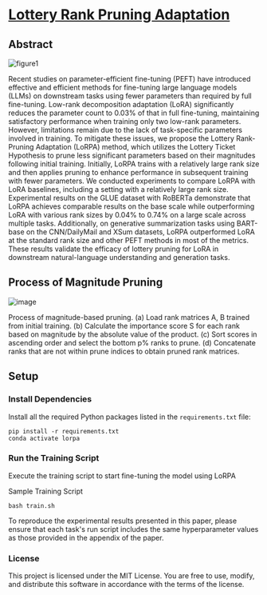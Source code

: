 # [Lottery Rank Pruning Adaptation](https://www.mdpi.com/2227-7390/12/23/3744)

## Abstract

![figure1](https://github.com/user-attachments/assets/0dd907a4-d724-4f57-a0ae-f866a294f4cd)

Recent studies on parameter-efficient fine-tuning (PEFT) have introduced effective and efficient methods for fine-tuning large language models (LLMs) on downstream tasks using fewer parameters than required by full fine-tuning. Low-rank decomposition adaptation (LoRA) significantly reduces the parameter count to 0.03\% of that in full fine-tuning, maintaining satisfactory performance when training only two low-rank parameters. However, limitations remain due to the lack of task-specific parameters involved in training. To mitigate these issues, we propose the Lottery Rank-Pruning Adaptation (LoRPA) method, which utilizes the Lottery Ticket Hypothesis to prune less significant parameters based on their magnitudes following initial training. Initially, LoRPA trains with a relatively large rank size and then applies pruning to enhance performance in subsequent training with fewer parameters. We conducted experiments to compare LoRPA with LoRA baselines, including a setting with a relatively large rank size. Experimental results on the GLUE dataset with RoBERTa demonstrate that LoRPA achieves comparable results on the base scale while outperforming LoRA with various rank sizes by 0.04\% to 0.74\% on a large scale across multiple tasks. Additionally, on generative summarization tasks using BART-base on the CNN/DailyMail and XSum datasets, LoRPA outperformed LoRA at the standard rank size and other PEFT methods in most of the metrics. These results validate the efficacy of lottery pruning for LoRA in downstream natural-language understanding and generation tasks.

## Process of Magnitude Pruning

![image](https://github.com/user-attachments/assets/7e1b322e-4e9e-418a-9149-d2292b94e026)

Process of magnitude-based pruning. (a) Load rank matrices A, B trained from initial training. (b) Calculate the importance score S for each rank based on magnitude by the absolute value of the product. (c) Sort scores in ascending order and select the bottom p\% ranks to prune. (d) Concatenate ranks that are not within prune indices to obtain pruned rank matrices.

## Setup

### Install Dependencies

Install all the required Python packages listed in the `requirements.txt` file:

```
pip install -r requirements.txt
conda activate lorpa
```

### Run the Training Script

Execute the training script to start fine-tuning the model using LoRPA

Sample Training Script
```
bash train.sh
```
To reproduce the experimental results presented in this paper, please ensure that each task's run script includes the same hyperparameter values as those provided in the appendix of the paper.

### License

This project is licensed under the MIT License. You are free to use, modify, and distribute this software in accordance with the terms of the license.

